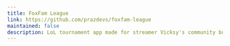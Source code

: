 ```yaml
---
title: FoxFam League
link: https://github.com/prazdevs/foxfam-league
maintained: false
description: LoL tournament app made for streamer Vicksy's community built on top of React and Firebase.
---
```

